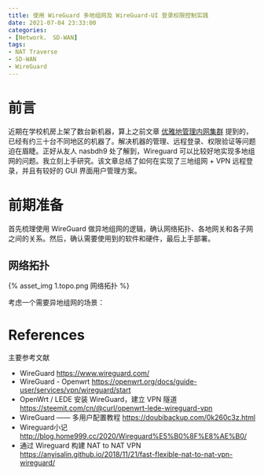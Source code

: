 ```yaml
---
title: 使用 WireGuard 多地组网及 WireGuard-UI 登录权限控制实践
date: 2021-07-04 23:33:00
categories:
- [Network， SD-WAN]
tags:
- NAT Traverse
- SD-WAN
- WireGuard
---
```


# 前言

近期在学校机房上架了数台新机器，算上之前文章 [优雅地管理内网集群](https://wasteland.touko.moe/blog/2020/04/intranet-cluster-management/) 提到的，已经有约三十台不同地区的机器了。解决机器的管理、远程登录、权限验证等问题迫在眉睫。正好从友人 nasbdh9 处了解到，Wireguard 可以比较好地实现多地组网的问题。我立刻上手研究。该文章总结了如何在实现了三地组网 + VPN 远程登录，并且有较好的 GUI 界面用户管理方案。

# 前期准备

首先梳理使用 WireGuard 做异地组网的逻辑，确认网络拓扑、各地网关和各子网之间的关系。然后，确认需要使用到的软件和硬件，最后上手部署。

## 网络拓扑

{% asset_img 1.topo.png 网络拓扑 %}

考虑一个需要异地组网的场景：

# References

主要参考文献

- WireGuard https://www.wireguard.com/
- WireGuard - Openwrt https://openwrt.org/docs/guide-user/services/vpn/wireguard/start
- OpenWrt / LEDE 安装 WireGuard，建立 VPN 隧道 https://steemit.com/cn/@curl/openwrt-lede-wireguard-vpn
- WireGuard —— 多用户配置教程 https://doubibackup.com/0k260c3z.html
- Wireguard小记 http://blog.home999.cc/2020/Wireguard%E5%B0%8F%E8%AE%B0/
- 通过 Wireguard 构建 NAT to NAT VPN https://anyisalin.github.io/2018/11/21/fast-flexible-nat-to-nat-vpn-wireguard/

